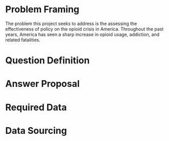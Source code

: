 # Problem Framing
The problem this project seeks to address is the assessing the effectiveness of policy on the opioid crisis in America. Throughout the past years, America has seen a sharp increase in opioid usage, addiction, and related fatalities. 
# Question Definition

# Answer Proposal

# Required Data

# Data Sourcing

